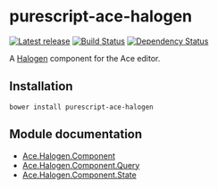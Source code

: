 # purescript-ace-halogen

[![Latest release](http://img.shields.io/bower/v/purescript-ace-halogen.svg)](https://github.com/slamdata/purescript-ace-halogen/releases)
[![Build Status](https://travis-ci.org/slamdata/purescript-ace-halogen.svg?branch=master)](https://travis-ci.org/slamdata/purescript-ace-halogen)
[![Dependency Status](https://www.versioneye.com/user/projects/563a1eda1d47d4001500088b/badge.svg?style=flat)](https://www.versioneye.com/user/projects/563a1eda1d47d4001500088b)

A [Halogen](https://github.com/slamdata/purescript-halogen) component for the Ace editor.

## Installation

```
bower install purescript-ace-halogen
```

## Module documentation

- [Ace.Halogen.Component](docs/Ace/Halogen/Component.md)
- [Ace.Halogen.Component.Query](docs/Ace/Halogen/Component/Query.md)
- [Ace.Halogen.Component.State](docs/Ace/Halogen/Component/State.md)
